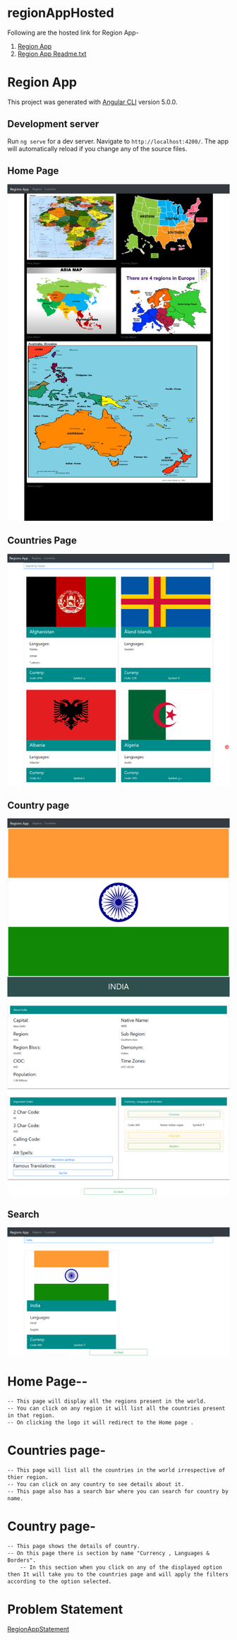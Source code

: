 # regionAppHosted

Following are the hosted link for Region App-

1) [Region App](http://regionapp.hanumantpatil.co)
5) [Region App Readme.txt](http://readme.regionapp.hanumantpatil.co)


# Region App

This project was generated with [Angular CLI](https://github.com/angular/angular-cli) version 5.0.0.

## Development server

Run `ng serve` for a dev server. Navigate to `http://localhost:4200/`. The app will automatically reload if you change any of the source files.

## Home Page
![alt Page](https://github.com/HanumantChidrawar/regionAppHosted/blob/master/photos/homePage.png)

## Countries Page
![alt countriesPage](https://github.com/HanumantChidrawar/regionAppHosted/blob/master/photos/countries.png)

## Country page
![alt CountryPage](https://github.com/HanumantChidrawar/regionAppHosted/blob/master/photos/countryPage.png)

## Search
![alt search](https://github.com/HanumantChidrawar/regionAppHosted/blob/master/photos/searchPage.png)

# Home Page--

    -- This page will display all the regions present in the world.
    -- You can click on any region it will list all the countries present in that region.
    -- On clicking the logo it will redirect to the Home page .

# Countries page-

    -- This page will list all the countries in the world irrespective of thier region.
    -- You can click on any country to see details about it.
    -- This page also has a search bar where you can search for country by name.

# Country page-
    
    -- This page shows the details of country.
    -- On this page there is section by name "Currency , Languages & Borders".
        -- In this section when you click on any of the displayed option then It will take you to the countries page and will apply the filters according to the option selected.

# Problem Statement

[RegionAppStatement](https://github.com/HanumantChidrawar/regionAppHosted/blob/master/regionApp.pdf)
